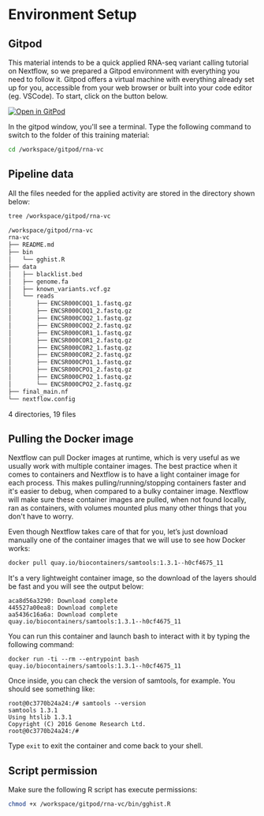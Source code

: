 # Environment Setup

## Gitpod

This material intends to be a quick applied RNA-seq variant calling tutorial on Nextflow, so we prepared a Gitpod environment with everything you need to follow it. Gitpod offers a virtual machine with everything already set up for you, accessible from your web browser or built into your code editor (eg. VSCode). To start, click on the button below.

[![Open in GitPod](https://img.shields.io/badge/Gitpod-%20Open%20in%20Gitpod-908a85?logo=gitpod)](https://gitpod.io/#https://github.com/nextflow-io/training)

In the gitpod window, you'll see a terminal. Type the following command to switch to the folder of this training material:

```bash
cd /workspace/gitpod/rna-vc
```

## Pipeline data

All the files needed for the applied activity are stored in the directory shown below:

```bash
tree /workspace/gitpod/rna-vc
```

```bash
/workspace/gitpod/rna-vc
rna-vc
├── README.md
├── bin
│   └── gghist.R
├── data
│   ├── blacklist.bed
│   ├── genome.fa
│   ├── known_variants.vcf.gz
│   └── reads
│       ├── ENCSR000COQ1_1.fastq.gz
│       ├── ENCSR000COQ1_2.fastq.gz
│       ├── ENCSR000COQ2_1.fastq.gz
│       ├── ENCSR000COQ2_2.fastq.gz
│       ├── ENCSR000COR1_1.fastq.gz
│       ├── ENCSR000COR1_2.fastq.gz
│       ├── ENCSR000COR2_1.fastq.gz
│       ├── ENCSR000COR2_2.fastq.gz
│       ├── ENCSR000CPO1_1.fastq.gz
│       ├── ENCSR000CPO1_2.fastq.gz
│       ├── ENCSR000CPO2_1.fastq.gz
│       └── ENCSR000CPO2_2.fastq.gz
├── final_main.nf
└── nextflow.config
```

4 directories, 19 files

## Pulling the Docker image

Nextflow can pull Docker images at runtime, which is very useful as we usually work with multiple container images. The best practice when it comes to containers and Nextflow is to have a light container image for each process. This makes pulling/running/stopping containers faster and it's easier to debug, when compared to a bulky container image. Nextflow will make sure these container images are pulled, when not found locally, ran as containers, with volumes mounted plus many other things that you don't have to worry.

Even though Nextflow takes care of that for you, let’s just download manually one of the container images that we will use to see how Docker works:

```bash
docker pull quay.io/biocontainers/samtools:1.3.1--h0cf4675_11
```

It's a very lightweight container image, so the download of the layers should be fast and you will see the output below:

```console
aca8d56a3290: Download complete
445527a00ea8: Download complete
aa5436c16a6a: Download complete
quay.io/biocontainers/samtools:1.3.1--h0cf4675_11
```

You can run this container and launch bash to interact with it by typing the following command:

```console
docker run -ti --rm --entrypoint bash quay.io/biocontainers/samtools:1.3.1--h0cf4675_11
```

Once inside, you can check the version of samtools, for example. You should see something like:

```console
root@0c3770b24a24:/# samtools --version
samtools 1.3.1
Using htslib 1.3.1
Copyright (C) 2016 Genome Research Ltd.
root@0c3770b24a24:/#
```

Type `exit` to exit the container and come back to your shell.

## Script permission

Make sure the following R script has execute permissions:

```bash
chmod +x /workspace/gitpod/rna-vc/bin/gghist.R
```
